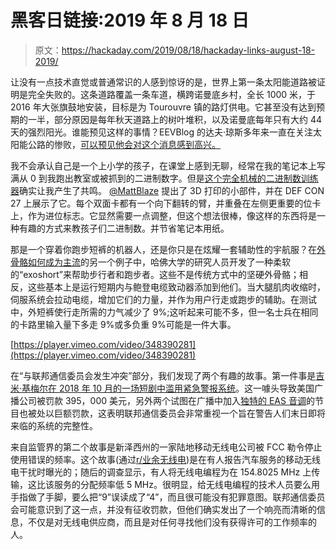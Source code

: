 # 黑客日链接:2019 年 8 月 18 日

> 原文：<https://hackaday.com/2019/08/18/hackaday-links-august-18-2019/>

让没有一点技术直觉或普通常识的人感到惊讶的是，世界上第一条太阳能道路被证明是完全失败的。这条道路覆盖一条车道，横跨诺曼底乡村，全长 1000 米，于 2016 年大张旗鼓地安装，目标是为 Tourouvre 镇的路灯供电。它甚至没有达到预期的一半，部分原因是每年秋天道路上的树叶堆积，以及诺曼底每年只有大约 44 天的强烈阳光。谁能预见这样的事情？EEVBlog 的达夫·琼斯多年来一直在关注太阳能公路的惨败，[可以预见他会对这个消息感到高兴。](https://www.youtube.com/watch?v=dM50P4K9UVk)

我不会承认自己是一个上小学的孩子，在课堂上感到无聊，经常在我的笔记本上写满从 0 到我跑出教室或被抓到的二进制数字。但是[这个完全机械的二进制数训练器](https://twitter.com/RachelTobac/status/1160653061032837120)确实让我产生了共鸣。 [@MattBlaze](https://twitter.com/mattblaze) 提出了 3D 打印的小部件，并在 DEF CON 27 上展示了它。每个双面卡都有一个向下翻转的臂，并重叠在左侧更重要的位卡上，作为进位标志。它显然需要一点调整，但这个想法很棒，像这样的东西将是一种有趣的方式来教孩子们二进制数。并节省笔记本用纸。

那是一个穿着你跑步短裤的机器人，还是你只是在炫耀一套辅助性的宇航服？在[外骨骼如何成为主流](https://hackaday.com/2019/01/28/the-cyborgs-among-us-exoskeletons-go-mainstream/)的另一个例子中，哈佛大学的研究人员开发了一种柔软的“exoshort”来帮助步行者和跑步者。这些不是传统方式中的坚硬外骨骼；相反，这些基本上是运行短期内与鲍登电缆致动器添加到他们。当大腿肌肉收缩时，伺服系统会拉动电缆，增加它们的力量，并作为用户行走或跑步的辅助。在测试中，外短裤使行走所需的力气减少了 9%;这听起来可能不多，但一名士兵在相同的卡路里输入量下多走 9%或多负重 9%可能是一件大事。

[https://player.vimeo.com/video/348390281](https://player.vimeo.com/video/348390281)

在“与联邦通信委员会发生冲突”部分，我们发现了两个有趣的故事。第一件事是[吉米·基梅尔在 2018 年 10 月的一场短剧中滥用紧急警报系统](https://www.reuters.com/article/us-usa-fcc-alert/fcc-fines-abc-395000-over-jimmy-kimmel-live-emergency-alert-tones-idUSKCN1V5282)。这一噱头导致美国广播公司被罚款 395，000 美元，另外两个试图在广播中加入[独特的 EAS 音调](https://hackaday.com/2017/11/16/radio-apocalypse-the-emergency-broadcast-system/)的节目也被处以巨额罚款，这表明联邦通信委员会非常重视一个旨在警告人们末日即将来临的系统的完整性。

来自监管界的第二个故事是新泽西州的一家陆地移动无线电公司被 FCC 勒令停止使用错误的频率。这个故事(通过[r/业余无线电](https://www.reddit.com/r/amateurradio/comments/cr6op4/fcc_warns_against_radio_transmitter_modifications/))是在有人报告汽车服务的移动无线电干扰时曝光的；随后的调查显示，有人将无线电编程为在 154.8025 MHz 上传输，这比该服务的分配频率低 5 MHz。很明显，给无线电编程的技术人员要么用手指做了手脚，要么把“9”误读成了“4”，而且很可能没有犯罪意图。联邦通信委员会可能意识到了这一点，并没有征收罚款，但他们确实发出了一个响亮而清晰的信息，不仅是对无线电供应商，而且是对任何寻找他们没有获得许可的工作频率的人。